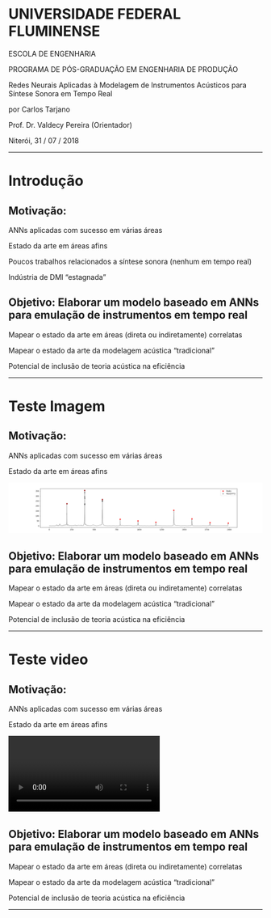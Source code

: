
# UNIVERSIDADE FEDERAL FLUMINENSE

ESCOLA DE ENGENHARIA

PROGRAMA DE PÓS-GRADUAÇÃO EM ENGENHARIA DE PRODUÇÃO

Redes Neurais Aplicadas à Modelagem de Instrumentos Acústicos para Síntese Sonora em Tempo Real

por Carlos Tarjano 

Prof. Dr. Valdecy Pereira (Orientador)

Niterói, 31 / 07 / 2018

---------------

# Introdução

## Motivação:

ANNs aplicadas com sucesso em várias áreas

Estado da arte em áreas afins

Poucos trabalhos relacionados a síntese sonora (nenhum em tempo real)

Indústria de DMI “estagnada”

## Objetivo: Elaborar um modelo baseado em ANNs para emulação de instrumentos em tempo real

Mapear o estado da arte em áreas (direta ou indiretamente) correlatas

Mapear o estado da arte da modelagem acústica “tradicional”

Potencial de inclusão de teoria acústica na eficiência

---------------


# Teste Imagem

## Motivação:

ANNs aplicadas com sucesso em várias áreas

Estado da arte em áreas afins

![teste](media/35.png)

## Objetivo: Elaborar um modelo baseado em ANNs para emulação de instrumentos em tempo real

Mapear o estado da arte em áreas (direta ou indiretamente) correlatas

Mapear o estado da arte da modelagem acústica “tradicional”

Potencial de inclusão de teoria acústica na eficiência

---------------


# Teste video

## Motivação:

ANNs aplicadas com sucesso em várias áreas

Estado da arte em áreas afins


![teste](media/DigitalWaveguide.webm)


## Objetivo: Elaborar um modelo baseado em ANNs para emulação de instrumentos em tempo real

Mapear o estado da arte em áreas (direta ou indiretamente) correlatas

Mapear o estado da arte da modelagem acústica “tradicional”

Potencial de inclusão de teoria acústica na eficiência

-----------------------
